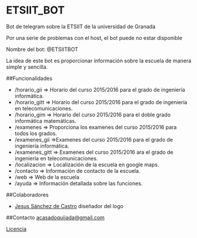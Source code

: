 # ETSIIT_BOT
Bot de telegram sobre la ETSIIT de la universidad de Granada

Por una serie de problemas con el host, el bot puede no estar disponible

Nombre del bot: @ETSIITBOT

La idea de este bot es proporcionar información sobre la escuela de manera simple y sencilla.

##Funcionalidades

* /horario_gii => Horario del curso 2015/2016 para el grado de ingeniería informática.
* /horario_gitt => Horario del curso 2015/2016 para el grado de ingeniería en telecomunicaciones.
* /horario_gim => Horario del curso 2015/2016 para el doble grado informática matemáticas.
* /examenes => Proporciona los examenes del curso 2015/2016 para todos los grados.
* /examenes_gii =>Examenes del curso 2015/2016 para  el grado de ingeniería informática.
* /examenes_gitt => Examenes del curso 2015/2016 ara el grado de ingeniería en telecomunicaciones.
* /localizacion => Localización de la escuela en google maps.
* /contacto => Información de contacto de la escuela.
* /web => Web de la escuela
* /ayuda => Información detallada sobre las funciones.


##Colaboradores

* [Jesus Sánchez de Castro](https://github.com/Yissoft) diseñador del logo

##Contacto
acasadoquijada@gmail.com

[Licencia](https://github.com/acasadoquijada/ETSIIT_BOT/blob/master/LICENSE)

